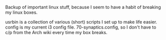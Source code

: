 Backup of important linux stuff, because I seem to have a habit of breaking my linux boxes.

usrbin is a collection of various (short) scripts I set up to make life easier.
config is my current i3 config file.
70-synaptics.config, so I don't have to c/p from the Arch wiki every time my box breaks.
